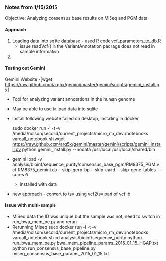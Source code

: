 ### Notes from 1/15/2015

Objective:
Analyzing consensus base results on MiSeq and PGM data

#### Approach
1. Loading data into sqlite database - used R code vcf_parameters_to_db.R
	* issue readVcf() in the VariantAnnotation package does not read in sample information
2. 

#### Testing out Gemini
Gemini Website -[wget https://raw.github.com/arq5x/gemini/master/gemini/scripts/gemini_install.py]
* Tool for analyzing variant annotations in the human genome
* May be able to use to load data into sqlite
* install following website failed on desktop, installing in docker

	sudo docker run -i -t -v /media/nolson/second/current_projects/micro_rm_dev:/notebooks varcall_notebook sh
	wget https://raw.github.com/arq5x/gemini/master/gemini/scripts/gemini_install.py
	python gemini_install.py --nodata /usr/local /usr/local/shared/bin
* gemini load -v analysis/bioinf/sequence_purity/consensus_base_pgm/RM8375_PGM.vcf RM8375_gemini.db --skip-gerp-bp --skip-cadd --skip-gene-tables --cores 6
	* installed with data 
* new approach - convert to tsv using vcf2tsv part of vcflib

#### Issue with multi-sample
* MiSeq data the ID was unique but the sample was not, need to switch in run_bwa_mem_pe.py and rerun
* Rerunning Miseq
	sudo docker run -i -t -v /media/nolson/second/current_projects/micro_rm_dev:/notebooks varcall_notebook sh
	cd analysis/bioinf/sequence_purity
	python run_bwa_mem_pe.py bwa_mem_pipeline_params_2015_01_15_HGAP.txt
	python run_consensus_base_pipeline.py miseq_consensus_base_params_2015_01_15.txt
